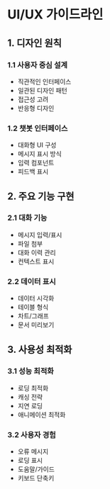# UI/UX 가이드라인

## 1. 디자인 원칙

### 1.1 사용자 중심 설계
- 직관적인 인터페이스
- 일관된 디자인 패턴
- 접근성 고려
- 반응형 디자인

### 1.2 챗봇 인터페이스
- 대화형 UI 구성
- 메시지 표시 방식
- 입력 컴포넌트
- 피드백 표시

## 2. 주요 기능 구현

### 2.1 대화 기능
- 메시지 입력/표시
- 파일 첨부
- 대화 이력 관리
- 컨텍스트 표시

### 2.2 데이터 표시
- 데이터 시각화
- 테이블 형식
- 차트/그래프
- 문서 미리보기

## 3. 사용성 최적화

### 3.1 성능 최적화
- 로딩 최적화
- 캐싱 전략
- 지연 로딩
- 애니메이션 최적화

### 3.2 사용자 경험
- 오류 메시지
- 로딩 표시
- 도움말/가이드
- 키보드 단축키 